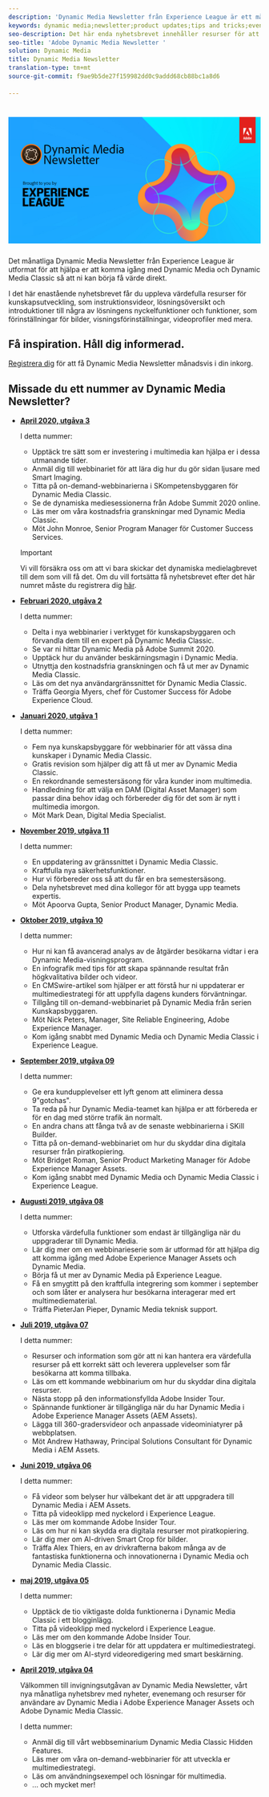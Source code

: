 ```yaml
---
description: 'Dynamic Media Newsletter från Experience League är ett månatligt nyhetsbrev. Den är utformad för att hjälpa dig att komma igång med Dynamic Media och Dynamic Media Classic så att du kan börja få värde direkt. Det här enda nyhetsbrevet innehåller värdefulla resurser för att bygga upp kunskap, bland annat videor, översikter över lösningar och introduktioner av några av de viktigaste funktionerna som förinställningar för bilder, visningsinställningar, videoprofiler med mera. '
keywords: dynamic media;newsletter;product updates;tips and tricks;events;customer success;blog;blogs;images;videos;features;capabilities
seo-description: Det här enda nyhetsbrevet innehåller resurser för att bygga upp kunskapen, bland annat videor, översikter över lösningar och introduktioner av några av de viktigaste funktionerna som förinställningar för bilder, visningsinställningar, videoprofiler med mera.
seo-title: 'Adobe Dynamic Media Newsletter '
solution: Dynamic Media
title: Dynamic Media Newsletter
translation-type: tm+mt
source-git-commit: f9ae9b5de27f159982dd0c9addd68cb88bc1a8d6

---
```



# ![Dynamic Media Newsletter logo](/help/assets/dynamic-media-newsletter-logo.png)

Det månatliga Dynamic Media Newsletter från Experience League är utformat för att hjälpa er att komma igång med Dynamic Media och Dynamic Media Classic så att ni kan börja få värde direkt.

I det här enastående nyhetsbrevet får du uppleva värdefulla resurser för kunskapsutveckling, som instruktionsvideor, lösningsöversikt och introduktioner till några av lösningens nyckelfunktioner och funktioner, som förinställningar för bilder, visningsförinställningar, videoprofiler med mera.

## Få inspiration. Håll dig informerad.

[Registrera dig](https://www.adobe.com/subscription/dynamic-media-newsletter.html) för att få Dynamic Media Newsletter månadsvis i din inkorg.

## Missade du ett nummer av Dynamic Media Newsletter?

* **[April 2020, utgåva 3](http://amc-mkt-prod1-t.adobe-campaign.com/rest/head/mirrorPage/@DRPFipWV_3bgH_oxl1monOhd4auNDxFVTBWB-uKB6lM_BixlVqja2E5Ml7DbtOy6pARL78LPxljqgxEEAr7RBsRp8WOyn-Zw6hQ8MNoFn9i9WMXm.html)**

   I detta nummer:

   * Upptäck tre sätt som er investering i multimedia kan hjälpa er i dessa utmanande tider.
   * Anmäl dig till webbinariet för att lära dig hur du gör sidan ljusare med Smart Imaging.
   * Titta på on-demand-webbinarierna i SKompetensbyggaren för Dynamic Media Classic.
   * Se de dynamiska mediesessionerna från Adobe Summit 2020 online.
   * Läs mer om våra kostnadsfria granskningar med Dynamic Media Classic.
   * Möt John Monroe, Senior Program Manager för Customer Success Services.
   >[!IMPORTANT]
   >
   >Vi vill försäkra oss om att vi bara skickar det dynamiska medielagbrevet till dem som vill få det. Om du vill fortsätta få nyhetsbrevet efter det här numret måste du registrera dig [här](https://nam04.safelinks.protection.outlook.com/?url=http%3A%2F%2Ft.messages.adobe.com%2Fr%2F%3Fid%3Dha6c66e%2C266d7ba%2C26edbee&amp;data=02%7C01%7Crbrough%40adobe.com%7Ce0ec0f8dde0f4eb03d9c08d7e2173fd3%7Cfa7b1b5a7b34438794aed2c178decee1%7C0%7C0%7C637226461801398160&amp;sdata=3c1oREsqy%2FeDPKC3dd4IO9dXomQ1XbokaBAYQl8obrk%3D&amp;reserved=0).

* **[Februari 2020, utgåva 2](http://amc-mkt-prod1-t.adobe-campaign.com/rest/head/mirrorPage/@5lYjerUalNCDQd6ABlMufSyP3GqbFDn747uBiom3-3_efxsaEjuw8LNhJxrs89ft1vcsQzjvxTGMo55w-4k0YyBVGiL6m5AWSe9I7H7wIXKT0Efz.html)**

   I detta nummer:

   * Delta i nya webbinarier i verktyget för kunskapsbyggaren och förvandla dem till en expert på Dynamic Media Classic.
   * Se var ni hittar Dynamic Media på Adobe Summit 2020.
   * Upptäck hur du använder beskärningsmagin i Dynamic Media.
   * Utnyttja den kostnadsfria granskningen och få ut mer av Dynamic Media Classic.
   * Läs om det nya användargränssnittet för Dynamic Media Classic.
   * Träffa Georgia Myers, chef för Customer Success för Adobe Experience Cloud.

* **[Januari 2020, utgåva 1](http://amc-mkt-prod1-t.adobe-campaign.com/rest/head/mirrorPage/@NpvOA7LHuVbd-W1B5pENdSLNFZ4L4ZeEkA_bVd4reX31KUOs3uaPFEuEx2mWz-3oNkVBcY5fdimoW3RM-SzTt6QXI4l1Rd2mEwrYsWp7C1LnUMVp.html)**

   I detta nummer:

   * Fem nya kunskapsbyggare för webbinarier för att vässa dina kunskaper i Dynamic Media Classic.
   * Gratis revision som hjälper dig att få ut mer av Dynamic Media Classic.
   * En rekordnande semestersäsong för våra kunder inom multimedia.
   * Handledning för att välja en DAM (Digital Asset Manager) som passar dina behov idag och förbereder dig för det som är nytt i multimedia imorgon.
   * Möt Mark Dean, Digital Media Specialist.

* **[November 2019, utgåva 11](https://expleague.azureedge.net/assets/dynamic-media/Dynamic_Media_Newsletter_11_2019_Nov.html)**

   I detta nummer:

   * En uppdatering av gränssnittet i Dynamic Media Classic.
   * Kraftfulla nya säkerhetsfunktioner.
   * Hur vi förbereder oss så att du får en bra semestersäsong.
   * Dela nyhetsbrevet med dina kollegor för att bygga upp teamets expertis.
   * Möt Apoorva Gupta, Senior Product Manager, Dynamic Media.

* **[Oktober 2019, utgåva 10](https://expleague.azureedge.net/assets/dynamic-media/Dynamic_Media_Newsletter_10_2019_Oct.html)**

   I detta nummer:

   * Hur ni kan få avancerad analys av de åtgärder besökarna vidtar i era Dynamic Media-visningsprogram.
   * En infografik med tips för att skapa spännande resultat från högkvalitativa bilder och videor.
   * En CMSwire-artikel som hjälper er att förstå hur ni uppdaterar er multimediestrategi för att uppfylla dagens kunders förväntningar.
   * Tillgång till on-demand-webbinariet på Dynamic Media från serien Kunskapsbyggaren.
   * Möt Nick Peters, Manager, Site Reliable Engineering, Adobe Experience Manager.
   * Kom igång snabbt med Dynamic Media och Dynamic Media Classic i Experience League.

* **[September 2019, utgåva 09](https://expleague.azureedge.net/assets/dynamic-media/Dynamic_Media_Newsletter_09_2019_Sept.html)**

   I detta nummer:

   * Ge era kundupplevelser ett lyft genom att eliminera dessa 9&quot;gotchas&quot;.
   * Ta reda på hur Dynamic Media-teamet kan hjälpa er att förbereda er för en dag med större trafik än normalt.
   * En andra chans att fånga två av de senaste webbinarierna i SKill Builder.
   * Titta på on-demand-webbinariet om hur du skyddar dina digitala resurser från piratkopiering.
   * Möt Bridget Roman, Senior Product Marketing Manager för Adobe Experience Manager Assets.
   * Kom igång snabbt med Dynamic Media och Dynamic Media Classic i Experience League.


* **[Augusti 2019, utgåva 08](https://expleague.azureedge.net/assets/dynamic-media/Dynamic_Media_Newsletter_08_2019_Aug.html)**

   I detta nummer:

   * Utforska värdefulla funktioner som endast är tillgängliga när du uppgraderar till Dynamic Media.
   * Lär dig mer om en webbinarieserie som är utformad för att hjälpa dig att komma igång med Adobe Experience Manager Assets och Dynamic Media.
   * Börja få ut mer av Dynamic Media på Experience League.
   * Få en smygtitt på den kraftfulla integrering som kommer i september och som låter er analysera hur besökarna interagerar med ert multimediematerial.
   * Träffa PieterJan Pieper, Dynamic Media teknisk support.


* **[Juli 2019, utgåva 07](https://expleague.azureedge.net/assets/dynamic-media/Dynamic_Media_Newsletter_07_2019_July.html)**

   I detta nummer:

   * Resurser och information som gör att ni kan hantera era värdefulla resurser på ett korrekt sätt och leverera upplevelser som får besökarna att komma tillbaka.
   * Läs om ett kommande webbinarium om hur du skyddar dina digitala resurser.
   * Nästa stopp på den informationsfyllda Adobe Insider Tour.
   * Spännande funktioner är tillgängliga när du har Dynamic Media i Adobe Experience Manager Assets (AEM Assets).
   * Lägga till 360-gradersvideor och anpassade videominiatyrer på webbplatsen.
   * Möt Andrew Hathaway, Principal Solutions Consultant för Dynamic Media i AEM Assets.

* **[Juni 2019, utgåva 06](https://expleague.azureedge.net/assets/dynamic-media/Dynamic_Media_Newsletter_06_2019_June.html)**

   I detta nummer:

   * Få videor som belyser hur välbekant det är att uppgradera till Dynamic Media i AEM Assets.
   * Titta på videoklipp med nyckelord i Experience League.
   * Läs mer om kommande Adobe Insider Tour.
   * Läs om hur ni kan skydda era digitala resurser mot piratkopiering.
   * Lär dig mer om AI-driven Smart Crop för bilder.
   * Träffa Alex Thiers, en av drivkrafterna bakom många av de fantastiska funktionerna och innovationerna i Dynamic Media och Dynamic Media Classic.

* **[maj 2019, utgåva 05](https://expleague.azureedge.net/assets/dynamic-media/Dynamic_Media_Newsletter_05_2019_May.html)**

   I detta nummer:

   * Upptäck de tio viktigaste dolda funktionerna i Dynamic Media Classic i ett blogginlägg.
   * Titta på videoklipp med nyckelord i Experience League.
   * Läs mer om den kommande Adobe Insider Tour.
   * Läs en bloggserie i tre delar för att uppdatera er multimediestrategi.
   * Lär dig mer om AI-styrd videoredigering med smart beskärning.

* **[April 2019, utgåva 04](https://expleague.azureedge.net/assets/dynamic-media/Dynamic_Media_Newsletter_04_2019_April.html)**

   Välkommen till invigningsutgåvan av Dynamic Media Newsletter, vårt nya månatliga nyhetsbrev med nyheter, evenemang och resurser för användare av Dynamic Media i Adobe Experience Manager Assets och Adobe Dynamic Media Classic.

   I detta nummer:
   * Anmäl dig till vårt webbseminarium Dynamic Media Classic Hidden Features.
   * Läs mer om våra on-demand-webbinarier för att utveckla er multimediestrategi.
   * Läs om användningsexempel och lösningar för multimedia.
   * ... och mycket mer!